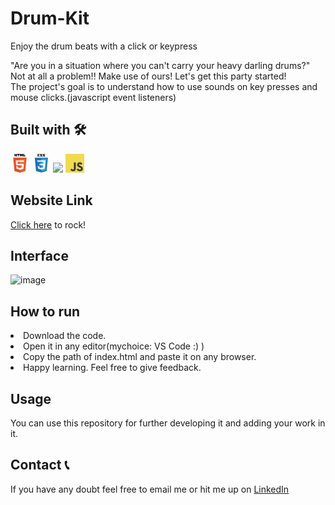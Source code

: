 # Drum-Kit
Enjoy the drum beats with a click or keypress

"Are you in a situation where you can't carry your heavy darling drums?" Not at all a problem!! Make use of ours!
Let's get this party started!
<br>
The project's goal is to understand how to use sounds on key presses and mouse clicks.(javascript event listeners)

## Built with 🛠️
<code><img height="30" src="https://raw.githubusercontent.com/github/explore/80688e429a7d4ef2fca1e82350fe8e3517d3494d/topics/html/html.png"></code>
<code><img height="30" src="https://raw.githubusercontent.com/github/explore/80688e429a7d4ef2fca1e82350fe8e3517d3494d/topics/css/css.png"></code>
<code><img height="30" src="https://github.com/tomchen/stack-icons/raw/master/logos/bootstrap.svg"></code>
<code><img height="30" src="https://raw.githubusercontent.com/github/explore/80688e429a7d4ef2fca1e82350fe8e3517d3494d/topics/javascript/javascript.png"></code>

## Website Link
<a href="https://chebrolutejaswi.github.io/Drum-Kit/">Click here</a> to rock!
## Interface
![image](https://user-images.githubusercontent.com/68593617/176739541-08d24381-c4cd-4b01-82b9-34d47526c82d.png)

## How to run 
<li>Download the code.
<li>Open it in any editor(mychoice: VS Code :) )
<li>Copy the path of index.html and paste it on any browser.
<li>Happy learning. Feel free to give feedback.

## Usage 
You can use this repository for further developing it and adding your work in it. 

## Contact 📞

If you have any doubt feel free to email me or hit me up on [LinkedIn](https://www.linkedin.com/in/chebrolu-tejaswi/)
